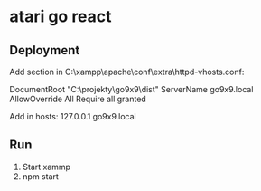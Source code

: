 # atari go react
## Deployment
Add section in C:\xampp\apache\conf\extra\httpd-vhosts.conf:

<VirtualHost go9x9.local:80>
    DocumentRoot "C:\projekty\go9x9\dist"
    ServerName go9x9.local
	<Directory "C:\projekty\go9x9\dist">
		AllowOverride All
        Require all granted    
    </Directory>
</VirtualHost>

Add in hosts:
127.0.0.1       go9x9.local

## Run
1. Start xammp
2. npm start

